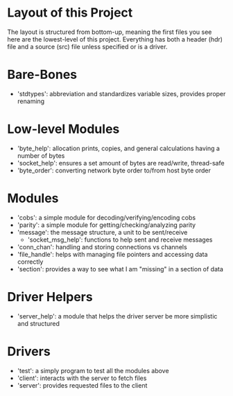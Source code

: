 # Layout of this Project

The layout is structured from bottom-up, meaning the first files you see here are the lowest-level of this project. Everything has both a header (hdr) file and a source (src) file unless specified or is a driver.

# Bare-Bones
* 'stdtypes': abbreviation and standardizes variable sizes, provides proper renaming

# Low-level Modules
* 'byte_help': allocation prints, copies, and general calculations having a number of bytes
* 'socket_help': ensures a set amount of bytes are read/write, thread-safe
* 'byte_order': converting network byte order to/from host byte order

# Modules
* 'cobs': a simple module for decoding/verifying/encoding cobs
* 'parity': a simple module for getting/checking/analyzing parity
* 'message': the message structure, a unit to be sent/receive
    - 'socket_msg_help': functions to help sent and receive messages
* 'conn_chan': handling and storing connections vs channels
* 'file_handle': helps with managing file pointers and accessing data correctly
* 'section': provides a way to see what I am "missing" in a section of data

# Driver Helpers
* 'server_help': a module that helps the driver server be more simplistic and structured

# Drivers
* 'test': a simply program to test all the modules above
* 'client': interacts with the server to fetch files
* 'server': provides requested files to the client